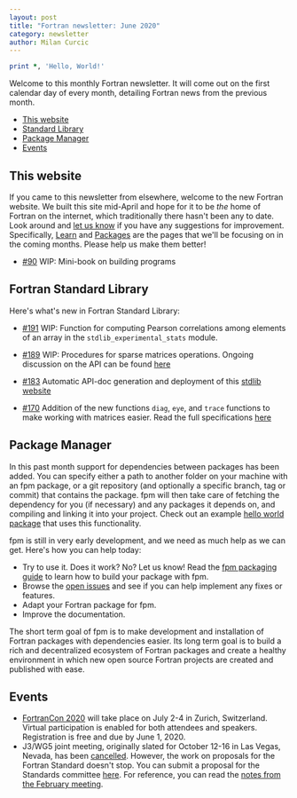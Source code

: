 ```yaml
---
layout: post
title: "Fortran newsletter: June 2020"
category: newsletter
author: Milan Curcic
---
```


```fortran
print *, 'Hello, World!'
```

Welcome to this monthly Fortran newsletter.
It will come out on the first calendar day of every month,
detailing Fortran news from the previous month.

* [This website](#this-website)
* [Standard Library](#standard-library)
* [Package Manager](#package-manager)
* [Events](#events)

## This website

If you came to this newsletter from elsewhere, welcome to the new Fortran website.
We built this site mid-April and hope for it to be _the_ home of Fortran on the internet,
which traditionally there hasn't been any to date.
Look around and [let us know](https://github.com/fortran-lang/fortran-lang.github.io/issues)
if you have any suggestions for improvement.
Specifically, [Learn](/learn) and [Packages](/packages) are the pages that
we'll be focusing on in the coming months.
Please help us make them better!

* [#90](https://github.com/fortran-lang/fortran-lang.org/pull/90)
WIP: Mini-book on building programs

## Fortran Standard Library

Here's what's new in Fortran Standard Library:

* [#191](https://github.com/fortran-lang/stdlib/pull/191)
WIP: Function for computing Pearson correlations among elements of
an array in the `stdlib_experimental_stats` module.

* [#189](https://github.com/fortran-lang/stdlib/pull/189)
WIP: Procedures for sparse matrices operations. Ongoing discussion on the API can be found
[here](https://github.com/fortran-lang/stdlib/wiki/Stdlib-Sparse-matrix-API)

* [#183](https://github.com/fortran-lang/stdlib/pull/183)
Automatic API-doc generation and deployment of this [stdlib website](https://stdlib.fortran-lang.org)

* [#170](https://github.com/fortran-lang/stdlib/pull/170)
Addition of the new functions `diag`, `eye`, and `trace` functions to make working with
matrices easier.
Read the full specifications [here](https://stdlib.fortran-lang.org/page/specs/stdlib_experimental_linalg.html)

## Package Manager

In this past month support for dependencies between packages has been added. You
can specify either a path to another folder on your machine with an fpm package,
or a git repository (and optionally a specific branch, tag or commit) that
contains the package. fpm will then take care of fetching the dependency for you
(if necessary) and any packages it depends on, and compiling and linking it into
your project. Check out an example [hello world package](https://gitlab.com/everythingfunctional/hello_fpm)
that uses this functionality.

fpm is still in very early development, and we need as much help as we can get.
Here's how you can help today:

* Try to use it. Does it work? No? Let us know! Read the [fpm packaging guide](https://github.com/fortran-lang/fpm/blob/master/PACKAGING.md) to learn how to build your package with fpm.
* Browse the [open issues](https://github.com/fortran-lang/fpm/issues) and see if you can help implement any fixes or features.
* Adapt your Fortran package for fpm.
* Improve the documentation.

The short term goal of fpm is to make development and installation of Fortran packages with dependencies easier.
Its long term goal is to build a rich and decentralized ecosystem of Fortran packages and create a healthy
environment in which new open source Fortran projects are created and published with ease.

## Events

* [FortranCon 2020](https://tcevents.chem.uzh.ch/event/12) will take place on July 2-4 in Zurich, Switzerland.
Virtual participation is enabled for both attendees and speakers.
Registration is free and due by June 1, 2020.
* J3/WG5 joint meeting, originally slated for October 12-16 in Las Vegas, Nevada, has been [cancelled](https://mailman.j3-fortran.org/pipermail/j3/2020-May/012034.html).
However, the work on proposals for the Fortran Standard doesn't stop.
You can submit a proposal for the Standards committee [here](https://github.com/j3-fortran/fortran_proposals).
For reference, you can read the [notes from the February meeting](/newsletter/2020/02/28/J3-february-meeting).
